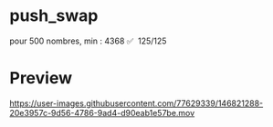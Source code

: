 # push_swap
pour 500 nombres, min : 4368 ✅‎‎‎‏‏‎ ‎‏‏‎
125/125

# Preview

https://user-images.githubusercontent.com/77629339/146821288-20e3957c-9d56-4786-9ad4-d90eab1e57be.mov

